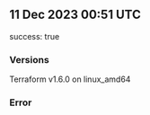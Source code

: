 ## 11 Dec 2023 00:51 UTC

success: true

### Versions

Terraform v1.6.0 on linux_amd64

### Error



